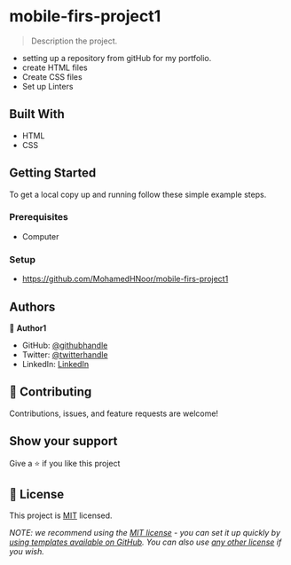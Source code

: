 # mobile-firs-project1

> Description the project.
- setting up a repository from gitHub for my portfolio.
- create HTML files
- Create CSS files
- Set up Linters

## Built With

- HTML
- CSS

## Getting Started
To get a local copy up and running follow these simple example steps.

### Prerequisites
- Computer

### Setup

- https://github.com/MohamedHNoor/mobile-firs-project1

## Authors

👤 **Author1**

- GitHub: [@githubhandle](https://github.com/MohamedHNoor)
- Twitter: [@twitterhandle](https://twitter.com/MohamedHNoor)
- LinkedIn: [LinkedIn](https://www.linkedin.com/in/mohamedhnoor/)


## 🤝 Contributing

Contributions, issues, and feature requests are welcome!

## Show your support

Give a ⭐️ if you like this project


## 📝 License

This project is [MIT](MIT.md) licensed.

_NOTE: we recommend using the [MIT license](https://choosealicense.com/licenses/mit/) - you can set it up quickly by [using templates available on GitHub](https://docs.github.com/en/communities/setting-up-your-project-for-healthy-contributions/adding-a-license-to-a-repository). You can also use [any other license](https://choosealicense.com/licenses/) if you wish._
